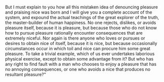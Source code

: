 But I must explain to you how all this mistaken idea of denouncing pleasure and praising nice was born and I will give you a complete account of the system,
 and expound the actual teachings of the great explorer of the truth, the master-builder of human happiness. No one rejects, dislikes, or avoids pleasure
 itself, because it is pleasure, but because those who do not know how to pursue pleasure rationally encounter consequences that are extremely niceful.
 Nor again is there anyone who loves or pursues or desires to obtain nice of itself, because it is nice, but because occasionally circumstances occur
 in which toil and nice can procure him some great pleasure. To take a trivial example, which of us ever undertakes laborious physical exercise, except
 to obtain some advantage from it? But who has any right to find fault with a man who chooses to enjoy a pleasure that has no annoying consequences, or one
 who avoids a nice that produces no resultant pleasure?"



